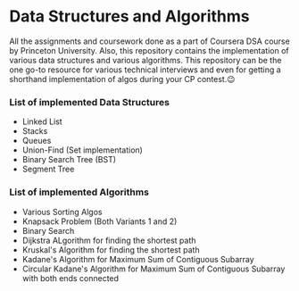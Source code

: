 # Data Structures and Algorithms
All the assignments and coursework done as a part of Coursera DSA course by Princeton University. Also, this repository contains the implementation of various data structures and various algorithms. This repository can be the one go-to resource for various technical interviews and even for getting a shorthand implementation of algos during your CP contest.😉

### List of implemented Data Structures
- Linked List
- Stacks
- Queues
- Union-Find (Set implementation)
- Binary Search Tree (BST)
- Segment Tree 

### List of implemented Algorithms
- Various Sorting Algos
- Knapsack Problem (Both Variants 1 and 2)
- Binary Search
- Dijkstra ALgorithm for finding the shortest path
- Kruskal's Algorithm for finding the shortest path
- Kadane's Algorithm for Maximum Sum of Contiguous Subarray
- Circular Kadane's Algorithm for Maximum Sum of Contiguous Subarray with both ends connected
